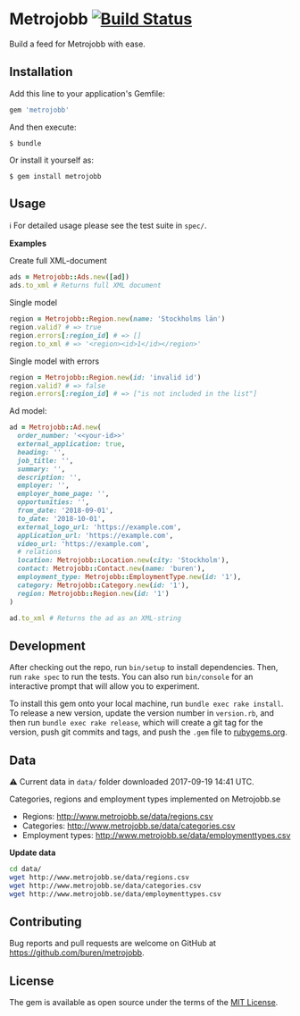 # Metrojobb [![Build Status](https://travis-ci.org/buren/metrojobb.svg?branch=master)](https://travis-ci.org/buren/metrojobb)

Build a feed for Metrojobb with ease.

## Installation

Add this line to your application's Gemfile:

```ruby
gem 'metrojobb'
```

And then execute:

    $ bundle

Or install it yourself as:

    $ gem install metrojobb

## Usage

:information_source: For detailed usage please see the test suite in `spec/`.

__Examples__

Create full XML-document

```ruby
ads = Metrojobb::Ads.new([ad])
ads.to_xml # Returns full XML document
```

Single model

```ruby
region = Metrojobb::Region.new(name: 'Stockholms län')
region.valid? # => true
region.errors[:region_id] # => []
region.to_xml # => '<region><id>1</id></region>'
```

Single model with errors

```ruby
region = Metrojobb::Region.new(id: 'invalid id')
region.valid? # => false
region.errors[:region_id] # => ["is not included in the list"]
```

Ad model:

```ruby
ad = Metrojobb::Ad.new(
  order_number: '<<your-id>>'
  external_application: true,
  heading: '',
  job_title: '',
  summary: '',
  description: '',
  employer: '',
  employer_home_page: '',
  opportunities: '',
  from_date: '2018-09-01',
  to_date: '2018-10-01',
  external_logo_url: 'https://example.com',
  application_url: 'https://example.com',
  video_url: 'https://example.com',
  # relations
  location: Metrojobb::Location.new(city: 'Stockholm'),
  contact: Metrojobb::Contact.new(name: 'buren'),
  employment_type: Metrojobb::EmploymentType.new(id: '1'),
  category: Metrojobb::Category.new(id: '1'),
  region: Metrojobb::Region.new(id: '1')
)

ad.to_xml # Returns the ad as an XML-string
```

## Development

After checking out the repo, run `bin/setup` to install dependencies. Then, run `rake spec` to run the tests. You can also run `bin/console` for an interactive prompt that will allow you to experiment.

To install this gem onto your local machine, run `bundle exec rake install`. To release a new version, update the version number in `version.rb`, and then run `bundle exec rake release`, which will create a git tag for the version, push git commits and tags, and push the `.gem` file to [rubygems.org](https://rubygems.org).

## Data

:warning: Current data in `data/` folder downloaded 2017-09-19 14:41 UTC.

Categories, regions and employment types implemented on Metrojobb.se
- Regions:  http://www.metrojobb.se/data/regions.csv
- Categories:  http://www.metrojobb.se/data/categories.csv
- Employment types:  http://www.metrojobb.se/data/employmenttypes.csv

__Update data__

```bash
cd data/
wget http://www.metrojobb.se/data/regions.csv
wget http://www.metrojobb.se/data/categories.csv
wget http://www.metrojobb.se/data/employmenttypes.csv
```

## Contributing

Bug reports and pull requests are welcome on GitHub at https://github.com/buren/metrojobb.

## License

The gem is available as open source under the terms of the [MIT License](https://opensource.org/licenses/MIT).
